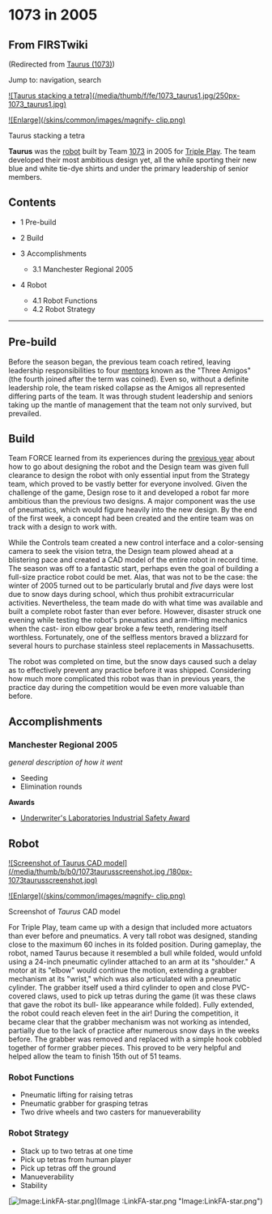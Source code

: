 # 1073 in 2005

## From FIRSTwiki

(Redirected from [Taurus (1073)](/index.php?title=Taurus_%281073%29&redirect=no "Taurus \(1073\)"))

Jump to: navigation, search

[![Taurus stacking a tetra](/media/thumb/f/fe/1073_taurus1.jpg/250px-
1073_taurus1.jpg)](Image:1073_taurus1.jpg "Taurus stacking a tetra")

[![Enlarge](/skins/common/images/magnify-
clip.png)](Image:1073_taurus1.jpg "Enlarge")

Taurus stacking a tetra

**Taurus** was the [robot](Robot "Robot") built by Team [1073](1073 "1073") in 2005 for [Triple Play](triple-play). The team developed their most ambitious design yet, all the while sporting their new blue and white tie-dye shirts and under the primary leadership of senior members.

## Contents

- 1 Pre-build
- 2 Build
- 3 Accomplishments

  - 3.1 Manchester Regional 2005

- 4 Robot

  - 4.1 Robot Functions
  - 4.2 Robot Strategy

--------------------------------------------------------------------------------

## Pre-build

Before the season began, the previous team coach retired, leaving leadership responsibilities to four [mentors](Mentor "Mentor") known as the "Three Amigos" (the fourth joined after the term was coined). Even so, without a definite leadership role, the team risked collapse as the Amigos all represented differing parts of the team. It was through student leadership and seniors taking up the mantle of management that the team not only survived, but prevailed.

## Build

Team FORCE learned from its experiences during the [previous year](Scorpius_%281073%29 "Scorpius \(1073\)") about how to go about designing the robot and the Design team was given full clearance to design the robot with only essential input from the Strategy team, which proved to be vastly better for everyone involved. Given the challenge of the game, Design rose to it and developed a robot far more ambitious than the previous two designs. A major component was the use of pneumatics, which would figure heavily into the new design. By the end of the first week, a concept had been created and the entire team was on track with a design to work with.

While the Controls team created a new control interface and a color-sensing camera to seek the vision tetra, the Design team plowed ahead at a blistering pace and created a CAD model of the entire robot in record time. The season was off to a fantastic start, perhaps even the goal of building a full-size practice robot could be met. Alas, that was not to be the case: the winter of 2005 turned out to be particularly brutal and _five_ days were lost due to snow days during school, which thus prohibit extracurricular activities. Nevertheless, the team made do with what time was available and built a complete robot faster than ever before. However, disaster struck one evening while testing the robot's pneumatics and arm-lifting mechanics when the cast- iron elbow gear broke a few teeth, rendering itself worthless. Fortunately, one of the selfless mentors braved a blizzard for several hours to purchase stainless steel replacements in Massachusetts.

The robot was completed on time, but the snow days caused such a delay as to effectively prevent any practice before it was shipped. Considering how much more complicated this robot was than in previous years, the practice day during the competition would be even more valuable than before.

## Accomplishments

### Manchester Regional 2005

_general description of how it went_

- Seeding
- Elimination rounds

**Awards**

- [Underwriter's Laboratories Industrial Safety Award](Underwriter%27s_Laboratories_Industrial_Safety_Award "Underwriter's Laboratories Industrial Safety Award")

## Robot

[![Screenshot of Taurus CAD model](/media/thumb/b/b0/1073taurusscreenshot.jpg
/180px-1073taurusscreenshot.jpg)](Image:1073taurusscreenshot.jpg "Screenshot of Taurus CAD model")

[![Enlarge](/skins/common/images/magnify-
clip.png)](Image:1073taurusscreenshot.jpg "Enlarge")

Screenshot of _Taurus_ CAD model

For Triple Play, team came up with a design that included more actuators than ever before and pneumatics. A very tall robot was designed, standing close to the maximum 60 inches in its folded position. During gameplay, the robot, named Taurus because it resembled a bull while folded, would unfold using a 24-inch pneumatic cylinder attached to an arm at its "shoulder." A motor at its "elbow" would continue the motion, extending a grabber mechanism at its "wrist," which was also articulated with a pneumatic cylinder. The grabber itself used a third cylinder to open and close PVC-covered claws, used to pick up tetras during the game (it was these claws that gave the robot its bull- like appearance while folded). Fully extended, the robot could reach eleven feet in the air! During the competition, it became clear that the grabber mechanism was not working as intended, partially due to the lack of practice after numerous snow days in the weeks before. The grabber was removed and replaced with a simple hook cobbled together of former grabber pieces. This proved to be very helpful and helped allow the team to finish 15th out of 51 teams.

### Robot Functions

- Pneumatic lifting for raising tetras
- Pneumatic grabber for grasping tetras
- Two drive wheels and two casters for manueverability

### Robot Strategy

- Stack up to two tetras at one time
- Pick up tetras from human player
- Pick up tetras off the ground
- Manueverability
- Stability

[![Image:LinkFA-star.png](/media/6/60/LinkFA-star.png)](Image
:LinkFA-star.png "Image:LinkFA-star.png")
